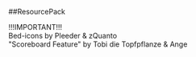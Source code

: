 ##ResourcePack

!!!IMPORTANT!!!\
Bed-icons by Pleeder & zQuanto\
"Scoreboard Feature" by Tobi die Topfpflanze & Ange

